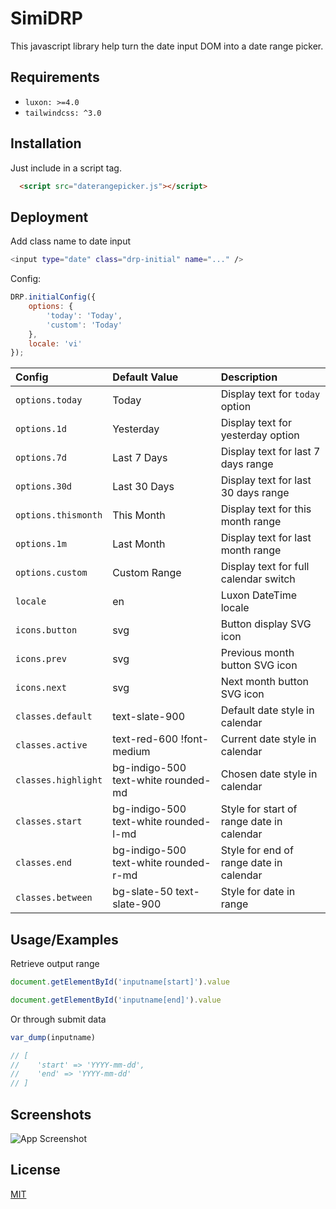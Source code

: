 
# SimiDRP

This javascript library help turn the date input DOM into a date range picker.


## Requirements

- `luxon: >=4.0`
- `tailwindcss: ^3.0`


## Installation

Just include in a script tag.

```html
  <script src="daterangepicker.js"></script>
```
    
## Deployment

Add class name to date input

```bash
<input type="date" class="drp-initial" name="..." />
```

Config:

```javascript
DRP.initialConfig({
    options: {
        'today': 'Today',
        'custom': 'Today'
    },
    locale: 'vi'
});
```

| Config    | Default Value | Description
|:---------|:------------|:------------
| `options.today` | Today | Display text for `today` option
| `options.1d` | Yesterday | Display text for yesterday option
| `options.7d` | Last 7 Days | Display text for last 7 days range
| `options.30d` | Last 30 Days | Display text for last 30 days range
| `options.thismonth` | This Month | Display text for this month range
| `options.1m` | Last Month | Display text for last month range
| `options.custom` | Custom Range | Display text for full calendar switch
| `locale` | en | Luxon DateTime locale 
| `icons.button` | svg | Button display SVG icon 
| `icons.prev` | svg | Previous month button SVG icon 
| `icons.next` | svg | Next month button SVG icon 
| `classes.default` | text-slate-900 | Default date style in calendar
| `classes.active` | text-red-600 !font-medium | Current date style in calendar
| `classes.highlight` | bg-indigo-500 text-white rounded-md | Chosen date style in calendar
| `classes.start` | bg-indigo-500 text-white rounded-l-md | Style for start of range date in calendar
| `classes.end` | bg-indigo-500 text-white rounded-r-md | Style for end of range date in calendar
| `classes.between` | bg-slate-50 text-slate-900 | Style for date in range

## Usage/Examples

Retrieve output range

```javascript
document.getElementById('inputname[start]').value

document.getElementById('inputname[end]').value
```

Or through submit data

```php
var_dump(inputname)

// [ 
//    'start' => 'YYYY-mm-dd', 
//    'end' => 'YYYY-mm-dd' 
// ]
```
## Screenshots

![App Screenshot](https://github.com/shanksimi/simidrp/screenshot.png)


## License

[MIT](https://choosealicense.com/licenses/mit/)

